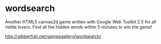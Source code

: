 wordsearch
==========

Another HTML5 canvas2d game written with Google Web Toolkit 2.5 for all riddle lovers. 
Find all the hidden words within 5 minutes to win the game!

http://gibberfish.net/gamesgallery/wordsearch/